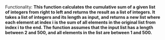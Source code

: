 Functionality: **This function calculates the cumulative sum of a given list of integers from right to left and returns the result as a list of integers. It takes a list of integers and its length as input, and returns a new list where each element at index i is the sum of all elements in the original list from index i to the end. The function assumes that the input list has a length between 2 and 500, and all elements in the list are between 1 and 500.**